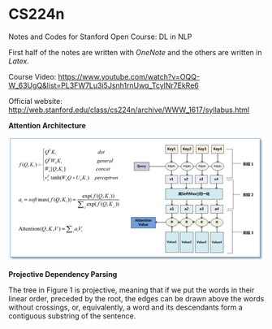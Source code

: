 # CS224n
Notes and Codes for Stanford Open Course: DL in NLP

First half of the notes are written with *OneNote* and the others are written in *Latex*.

Course Video: https://www.youtube.com/watch?v=OQQ-W_63UgQ&list=PL3FW7Lu3i5Jsnh1rnUwq_TcylNr7EkRe6

Official website: http://web.stanford.edu/class/cs224n/archive/WWW_1617/syllabus.html

**Attention Architecture**  

![Attention](Attention_Illustration.png)

**Projective Dependency Parsing**

The tree in Figure 1 is projective, meaning that if we put the words in their linear order, preceded by the root, the edges can be drawn above the words without crossings, or, equivalently, a word and its descendants form a contiguous substring of the sentence.
